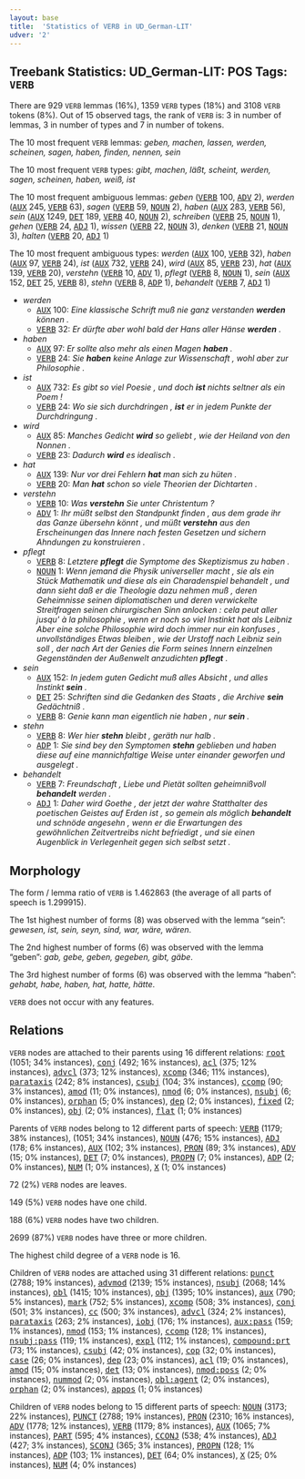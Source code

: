 ```yaml
---
layout: base
title:  'Statistics of VERB in UD_German-LIT'
udver: '2'
---
```


## Treebank Statistics: UD_German-LIT: POS Tags: `VERB`

There are 929 `VERB` lemmas (16%), 1359 `VERB` types (18%) and 3108 `VERB` tokens (8%).
Out of 15 observed tags, the rank of `VERB` is: 3 in number of lemmas, 3 in number of types and 7 in number of tokens.

The 10 most frequent `VERB` lemmas: <em>geben, machen, lassen, werden, scheinen, sagen, haben, finden, nennen, sein</em>

The 10 most frequent `VERB` types:  <em>gibt, machen, läßt, scheint, werden, sagen, scheinen, haben, weiß, ist</em>

The 10 most frequent ambiguous lemmas: <em>geben</em> (<tt><a href="de_lit-pos-VERB.html">VERB</a></tt> 100, <tt><a href="de_lit-pos-ADV.html">ADV</a></tt> 2), <em>werden</em> (<tt><a href="de_lit-pos-AUX.html">AUX</a></tt> 245, <tt><a href="de_lit-pos-VERB.html">VERB</a></tt> 63), <em>sagen</em> (<tt><a href="de_lit-pos-VERB.html">VERB</a></tt> 59, <tt><a href="de_lit-pos-NOUN.html">NOUN</a></tt> 2), <em>haben</em> (<tt><a href="de_lit-pos-AUX.html">AUX</a></tt> 283, <tt><a href="de_lit-pos-VERB.html">VERB</a></tt> 56), <em>sein</em> (<tt><a href="de_lit-pos-AUX.html">AUX</a></tt> 1249, <tt><a href="de_lit-pos-DET.html">DET</a></tt> 189, <tt><a href="de_lit-pos-VERB.html">VERB</a></tt> 40, <tt><a href="de_lit-pos-NOUN.html">NOUN</a></tt> 2), <em>schreiben</em> (<tt><a href="de_lit-pos-VERB.html">VERB</a></tt> 25, <tt><a href="de_lit-pos-NOUN.html">NOUN</a></tt> 1), <em>gehen</em> (<tt><a href="de_lit-pos-VERB.html">VERB</a></tt> 24, <tt><a href="de_lit-pos-ADJ.html">ADJ</a></tt> 1), <em>wissen</em> (<tt><a href="de_lit-pos-VERB.html">VERB</a></tt> 22, <tt><a href="de_lit-pos-NOUN.html">NOUN</a></tt> 3), <em>denken</em> (<tt><a href="de_lit-pos-VERB.html">VERB</a></tt> 21, <tt><a href="de_lit-pos-NOUN.html">NOUN</a></tt> 3), <em>halten</em> (<tt><a href="de_lit-pos-VERB.html">VERB</a></tt> 20, <tt><a href="de_lit-pos-ADJ.html">ADJ</a></tt> 1)

The 10 most frequent ambiguous types:  <em>werden</em> (<tt><a href="de_lit-pos-AUX.html">AUX</a></tt> 100, <tt><a href="de_lit-pos-VERB.html">VERB</a></tt> 32), <em>haben</em> (<tt><a href="de_lit-pos-AUX.html">AUX</a></tt> 97, <tt><a href="de_lit-pos-VERB.html">VERB</a></tt> 24), <em>ist</em> (<tt><a href="de_lit-pos-AUX.html">AUX</a></tt> 732, <tt><a href="de_lit-pos-VERB.html">VERB</a></tt> 24), <em>wird</em> (<tt><a href="de_lit-pos-AUX.html">AUX</a></tt> 85, <tt><a href="de_lit-pos-VERB.html">VERB</a></tt> 23), <em>hat</em> (<tt><a href="de_lit-pos-AUX.html">AUX</a></tt> 139, <tt><a href="de_lit-pos-VERB.html">VERB</a></tt> 20), <em>verstehn</em> (<tt><a href="de_lit-pos-VERB.html">VERB</a></tt> 10, <tt><a href="de_lit-pos-ADV.html">ADV</a></tt> 1), <em>pflegt</em> (<tt><a href="de_lit-pos-VERB.html">VERB</a></tt> 8, <tt><a href="de_lit-pos-NOUN.html">NOUN</a></tt> 1), <em>sein</em> (<tt><a href="de_lit-pos-AUX.html">AUX</a></tt> 152, <tt><a href="de_lit-pos-DET.html">DET</a></tt> 25, <tt><a href="de_lit-pos-VERB.html">VERB</a></tt> 8), <em>stehn</em> (<tt><a href="de_lit-pos-VERB.html">VERB</a></tt> 8, <tt><a href="de_lit-pos-ADP.html">ADP</a></tt> 1), <em>behandelt</em> (<tt><a href="de_lit-pos-VERB.html">VERB</a></tt> 7, <tt><a href="de_lit-pos-ADJ.html">ADJ</a></tt> 1)


* <em>werden</em>
  * <tt><a href="de_lit-pos-AUX.html">AUX</a></tt> 100: <em>Eine klassische Schrift muß nie ganz verstanden <b>werden</b> können .</em>
  * <tt><a href="de_lit-pos-VERB.html">VERB</a></tt> 32: <em>Er dürfte aber wohl bald der Hans aller Hänse <b>werden</b> .</em>
* <em>haben</em>
  * <tt><a href="de_lit-pos-AUX.html">AUX</a></tt> 97: <em>Er sollte also mehr als einen Magen <b>haben</b> .</em>
  * <tt><a href="de_lit-pos-VERB.html">VERB</a></tt> 24: <em>Sie <b>haben</b> keine Anlage zur Wissenschaft , wohl aber zur Philosophie .</em>
* <em>ist</em>
  * <tt><a href="de_lit-pos-AUX.html">AUX</a></tt> 732: <em>Es gibt so viel Poesie , und doch <b>ist</b> nichts seltner als ein Poem !</em>
  * <tt><a href="de_lit-pos-VERB.html">VERB</a></tt> 24: <em>Wo sie sich durchdringen , <b>ist</b> er in jedem Punkte der Durchdringung .</em>
* <em>wird</em>
  * <tt><a href="de_lit-pos-AUX.html">AUX</a></tt> 85: <em>Manches Gedicht <b>wird</b> so geliebt , wie der Heiland von den Nonnen .</em>
  * <tt><a href="de_lit-pos-VERB.html">VERB</a></tt> 23: <em>Dadurch <b>wird</b> es idealisch .</em>
* <em>hat</em>
  * <tt><a href="de_lit-pos-AUX.html">AUX</a></tt> 139: <em>Nur vor drei Fehlern <b>hat</b> man sich zu hüten .</em>
  * <tt><a href="de_lit-pos-VERB.html">VERB</a></tt> 20: <em>Man <b>hat</b> schon so viele Theorien der Dichtarten .</em>
* <em>verstehn</em>
  * <tt><a href="de_lit-pos-VERB.html">VERB</a></tt> 10: <em>Was <b>verstehn</b> Sie unter Christentum ?</em>
  * <tt><a href="de_lit-pos-ADV.html">ADV</a></tt> 1: <em>Ihr müßt selbst den Standpunkt finden , aus dem grade ihr das Ganze übersehn könnt , und müßt <b>verstehn</b> aus den Erscheinungen das Innere nach festen Gesetzen und sichern Ahndungen zu konstruieren .</em>
* <em>pflegt</em>
  * <tt><a href="de_lit-pos-VERB.html">VERB</a></tt> 8: <em>Letztere <b>pflegt</b> die Symptome des Skeptizismus zu haben .</em>
  * <tt><a href="de_lit-pos-NOUN.html">NOUN</a></tt> 1: <em>Wenn jemand die Physik universeller macht , sie als ein Stück Mathematik und diese als ein Charadenspiel behandelt , und dann sieht daß er die Theologie dazu nehmen muß , deren Geheimnisse seinen diplomatischen und deren verwickelte Streitfragen seinen chirurgischen Sinn anlocken : cela peut aller jusqu' à la philosophie , wenn er noch so viel Instinkt hat als Leibniz Aber eine solche Philosophie wird doch immer nur ein konfuses , unvollständiges Etwas bleiben , wie der Urstoff nach Leibniz sein soll , der nach Art der Genies die Form seines Innern einzelnen Gegenständen der Außenwelt anzudichten <b>pflegt</b> .</em>
* <em>sein</em>
  * <tt><a href="de_lit-pos-AUX.html">AUX</a></tt> 152: <em>In jedem guten Gedicht muß alles Absicht , und alles Instinkt <b>sein</b> .</em>
  * <tt><a href="de_lit-pos-DET.html">DET</a></tt> 25: <em>Schriften sind die Gedanken des Staats , die Archive <b>sein</b> Gedächtniß .</em>
  * <tt><a href="de_lit-pos-VERB.html">VERB</a></tt> 8: <em>Genie kann man eigentlich nie haben , nur <b>sein</b> .</em>
* <em>stehn</em>
  * <tt><a href="de_lit-pos-VERB.html">VERB</a></tt> 8: <em>Wer hier <b>stehn</b> bleibt , geräth nur halb .</em>
  * <tt><a href="de_lit-pos-ADP.html">ADP</a></tt> 1: <em>Sie sind bey den Symptomen <b>stehn</b> geblieben und haben diese auf eine mannichfaltige Weise unter einander geworfen und ausgelegt .</em>
* <em>behandelt</em>
  * <tt><a href="de_lit-pos-VERB.html">VERB</a></tt> 7: <em>Freundschaft , Liebe und Pietät sollten geheimnißvoll <b>behandelt</b> werden .</em>
  * <tt><a href="de_lit-pos-ADJ.html">ADJ</a></tt> 1: <em>Daher wird Goethe , der jetzt der wahre Statthalter des poetischen Geistes auf Erden ist , so gemein als möglich <b>behandelt</b> und schnöde angesehn , wenn er die Erwartungen des gewöhnlichen Zeitvertreibs nicht befriedigt , und sie einen Augenblick in Verlegenheit gegen sich selbst setzt .</em>

## Morphology

The form / lemma ratio of `VERB` is 1.462863 (the average of all parts of speech is 1.299915).

The 1st highest number of forms (8) was observed with the lemma “sein”: <em>gewesen, ist, sein, seyn, sind, war, wäre, wären</em>.

The 2nd highest number of forms (6) was observed with the lemma “geben”: <em>gab, gebe, geben, gegeben, gibt, gäbe</em>.

The 3rd highest number of forms (6) was observed with the lemma “haben”: <em>gehabt, habe, haben, hat, hatte, hätte</em>.

`VERB` does not occur with any features.


## Relations

`VERB` nodes are attached to their parents using 16 different relations: <tt><a href="de_lit-dep-root.html">root</a></tt> (1051; 34% instances), <tt><a href="de_lit-dep-conj.html">conj</a></tt> (492; 16% instances), <tt><a href="de_lit-dep-acl.html">acl</a></tt> (375; 12% instances), <tt><a href="de_lit-dep-advcl.html">advcl</a></tt> (373; 12% instances), <tt><a href="de_lit-dep-xcomp.html">xcomp</a></tt> (346; 11% instances), <tt><a href="de_lit-dep-parataxis.html">parataxis</a></tt> (242; 8% instances), <tt><a href="de_lit-dep-csubj.html">csubj</a></tt> (104; 3% instances), <tt><a href="de_lit-dep-ccomp.html">ccomp</a></tt> (90; 3% instances), <tt><a href="de_lit-dep-amod.html">amod</a></tt> (11; 0% instances), <tt><a href="de_lit-dep-nmod.html">nmod</a></tt> (6; 0% instances), <tt><a href="de_lit-dep-nsubj.html">nsubj</a></tt> (6; 0% instances), <tt><a href="de_lit-dep-orphan.html">orphan</a></tt> (5; 0% instances), <tt><a href="de_lit-dep-dep.html">dep</a></tt> (2; 0% instances), <tt><a href="de_lit-dep-fixed.html">fixed</a></tt> (2; 0% instances), <tt><a href="de_lit-dep-obj.html">obj</a></tt> (2; 0% instances), <tt><a href="de_lit-dep-flat.html">flat</a></tt> (1; 0% instances)

Parents of `VERB` nodes belong to 12 different parts of speech: <tt><a href="de_lit-pos-VERB.html">VERB</a></tt> (1179; 38% instances),  (1051; 34% instances), <tt><a href="de_lit-pos-NOUN.html">NOUN</a></tt> (476; 15% instances), <tt><a href="de_lit-pos-ADJ.html">ADJ</a></tt> (178; 6% instances), <tt><a href="de_lit-pos-AUX.html">AUX</a></tt> (102; 3% instances), <tt><a href="de_lit-pos-PRON.html">PRON</a></tt> (89; 3% instances), <tt><a href="de_lit-pos-ADV.html">ADV</a></tt> (15; 0% instances), <tt><a href="de_lit-pos-DET.html">DET</a></tt> (7; 0% instances), <tt><a href="de_lit-pos-PROPN.html">PROPN</a></tt> (7; 0% instances), <tt><a href="de_lit-pos-ADP.html">ADP</a></tt> (2; 0% instances), <tt><a href="de_lit-pos-NUM.html">NUM</a></tt> (1; 0% instances), <tt><a href="de_lit-pos-X.html">X</a></tt> (1; 0% instances)

72 (2%) `VERB` nodes are leaves.

149 (5%) `VERB` nodes have one child.

188 (6%) `VERB` nodes have two children.

2699 (87%) `VERB` nodes have three or more children.

The highest child degree of a `VERB` node is 16.

Children of `VERB` nodes are attached using 31 different relations: <tt><a href="de_lit-dep-punct.html">punct</a></tt> (2788; 19% instances), <tt><a href="de_lit-dep-advmod.html">advmod</a></tt> (2139; 15% instances), <tt><a href="de_lit-dep-nsubj.html">nsubj</a></tt> (2068; 14% instances), <tt><a href="de_lit-dep-obl.html">obl</a></tt> (1415; 10% instances), <tt><a href="de_lit-dep-obj.html">obj</a></tt> (1395; 10% instances), <tt><a href="de_lit-dep-aux.html">aux</a></tt> (790; 5% instances), <tt><a href="de_lit-dep-mark.html">mark</a></tt> (752; 5% instances), <tt><a href="de_lit-dep-xcomp.html">xcomp</a></tt> (508; 3% instances), <tt><a href="de_lit-dep-conj.html">conj</a></tt> (501; 3% instances), <tt><a href="de_lit-dep-cc.html">cc</a></tt> (500; 3% instances), <tt><a href="de_lit-dep-advcl.html">advcl</a></tt> (324; 2% instances), <tt><a href="de_lit-dep-parataxis.html">parataxis</a></tt> (263; 2% instances), <tt><a href="de_lit-dep-iobj.html">iobj</a></tt> (176; 1% instances), <tt><a href="de_lit-dep-aux-pass.html">aux:pass</a></tt> (159; 1% instances), <tt><a href="de_lit-dep-nmod.html">nmod</a></tt> (153; 1% instances), <tt><a href="de_lit-dep-ccomp.html">ccomp</a></tt> (128; 1% instances), <tt><a href="de_lit-dep-nsubj-pass.html">nsubj:pass</a></tt> (119; 1% instances), <tt><a href="de_lit-dep-expl.html">expl</a></tt> (112; 1% instances), <tt><a href="de_lit-dep-compound-prt.html">compound:prt</a></tt> (73; 1% instances), <tt><a href="de_lit-dep-csubj.html">csubj</a></tt> (42; 0% instances), <tt><a href="de_lit-dep-cop.html">cop</a></tt> (32; 0% instances), <tt><a href="de_lit-dep-case.html">case</a></tt> (26; 0% instances), <tt><a href="de_lit-dep-dep.html">dep</a></tt> (23; 0% instances), <tt><a href="de_lit-dep-acl.html">acl</a></tt> (19; 0% instances), <tt><a href="de_lit-dep-amod.html">amod</a></tt> (15; 0% instances), <tt><a href="de_lit-dep-det.html">det</a></tt> (13; 0% instances), <tt><a href="de_lit-dep-nmod-poss.html">nmod:poss</a></tt> (2; 0% instances), <tt><a href="de_lit-dep-nummod.html">nummod</a></tt> (2; 0% instances), <tt><a href="de_lit-dep-obl-agent.html">obl:agent</a></tt> (2; 0% instances), <tt><a href="de_lit-dep-orphan.html">orphan</a></tt> (2; 0% instances), <tt><a href="de_lit-dep-appos.html">appos</a></tt> (1; 0% instances)

Children of `VERB` nodes belong to 15 different parts of speech: <tt><a href="de_lit-pos-NOUN.html">NOUN</a></tt> (3173; 22% instances), <tt><a href="de_lit-pos-PUNCT.html">PUNCT</a></tt> (2788; 19% instances), <tt><a href="de_lit-pos-PRON.html">PRON</a></tt> (2310; 16% instances), <tt><a href="de_lit-pos-ADV.html">ADV</a></tt> (1778; 12% instances), <tt><a href="de_lit-pos-VERB.html">VERB</a></tt> (1179; 8% instances), <tt><a href="de_lit-pos-AUX.html">AUX</a></tt> (1065; 7% instances), <tt><a href="de_lit-pos-PART.html">PART</a></tt> (595; 4% instances), <tt><a href="de_lit-pos-CCONJ.html">CCONJ</a></tt> (538; 4% instances), <tt><a href="de_lit-pos-ADJ.html">ADJ</a></tt> (427; 3% instances), <tt><a href="de_lit-pos-SCONJ.html">SCONJ</a></tt> (365; 3% instances), <tt><a href="de_lit-pos-PROPN.html">PROPN</a></tt> (128; 1% instances), <tt><a href="de_lit-pos-ADP.html">ADP</a></tt> (103; 1% instances), <tt><a href="de_lit-pos-DET.html">DET</a></tt> (64; 0% instances), <tt><a href="de_lit-pos-X.html">X</a></tt> (25; 0% instances), <tt><a href="de_lit-pos-NUM.html">NUM</a></tt> (4; 0% instances)

